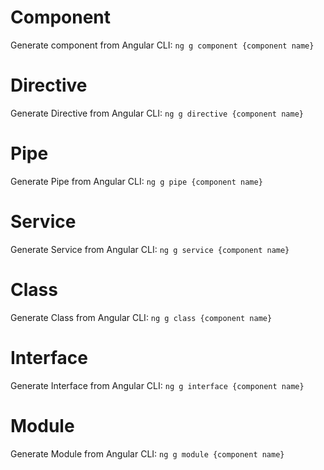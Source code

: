 # Component
Generate component from Angular CLI: `ng g component {component name}`

# Directive
Generate Directive from Angular CLI: `ng g directive {component name}`

# Pipe
Generate Pipe from Angular CLI: `ng g pipe {component name}`

# Service
Generate Service from Angular CLI: `ng g service {component name}`

# Class
Generate Class from Angular CLI: `ng g class {component name}`

# Interface
Generate Interface from Angular CLI: `ng g interface {component name}`

# Module
Generate Module from Angular CLI: `ng g module {component name}`

